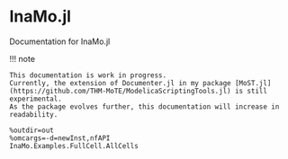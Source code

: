# InaMo.jl

Documentation for InaMo.jl

!!! note

    This documentation is work in progress.
    Currently, the extension of Documenter.jl in my package [MoST.jl](https://github.com/THM-MoTE/ModelicaScriptingTools.jl) is still experimental.
    As the package evolves further, this documentation will increase in readability.

```@modelica
%outdir=out
%omcargs=-d=newInst,nfAPI
InaMo.Examples.FullCell.AllCells
```

